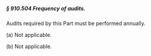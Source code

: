 ##### § 910.504 Frequency of audits. #####

Audits required by this Part must be performed annually.

(a) Not applicable.

(b) Not applicable.